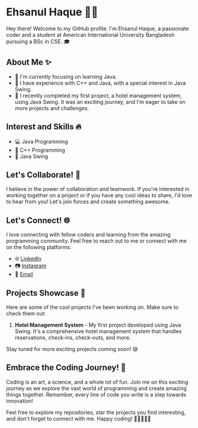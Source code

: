 # Ehsanul Haque 👨‍💻

Hey there! Welcome to my GitHub profile. I'm Ehsanul Haque, a passionate coder and a student at American International University Bangladesh pursuing a BSc in CSE. 🎓

## About Me ✨

- 🌱 I'm currently focusing on learning Java.
- 🔭 I have experience with C++ and Java, with a special interest in Java Swing.
- 🚀 I recently completed my first project, a hotel management system, using Java Swing. It was an exciting journey, and I'm eager to take on more projects and challenges.

## Interest and Skills 🔥

- 💻 Java Programming
- 🔧 C++ Programming
- 🎨 Java Swing

## Let's Collaborate! 🤝

I believe in the power of collaboration and teamwork. If you're interested in working together on a project or if you have any cool ideas to share, I'd love to hear from you! Let's join forces and create something awesome.

## Let's Connect! 🌐

I love connecting with fellow coders and learning from the amazing programming community. Feel free to reach out to me or connect with me on the following platforms:

- 🌐 [LinkedIn](https://www.linkedin.com/in/ehsanulhaquesiam)
- 📷 [Instagram](https://www.instagram.com/siam_2111)
- 📧 [Email](mailto:ehsanul.siamdev@gmail.com)

## Projects Showcase 🚀

Here are some of the cool projects I've been working on. Make sure to check them out:

1. **Hotel Management System** - My first project developed using Java Swing. It's a comprehensive hotel management system that handles reservations, check-ins, check-outs, and more.

Stay tuned for more exciting projects coming soon! 😄

## Embrace the Coding Journey! 🚀

Coding is an art, a science, and a whole lot of fun. Join me on this exciting journey as we explore the vast world of programming and create amazing things together. Remember, every line of code you write is a step towards innovation!

Feel free to explore my repositories, star the projects you find interesting, and don't forget to connect with me. Happy coding! 🎉👩‍💻👨‍💻
